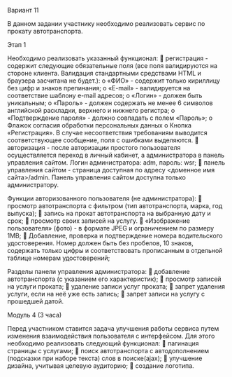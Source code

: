 Вариант 11

В данном задании участнику необходимо реализовать сервис по прокату автотранспорта.

Этап 1

Необходимо реализовать указанный функционал:
 регистрация - содержит следующие обязательные поля (все поля валидируются на стороне клиента. Валидация стандартными средствами HTML и браузера засчитана не будет.):
o «ФИО» - содержит только кириллицу без цифр и знаков препинания;
o «E-mail» - валидируется на соответствие шаблону e-mail адресов;
o «Логин» - должен быть уникальным;
o «Пароль» - должен содержать не менее 6 символов английской раскладки, верхнего и нижнего регистра;
o «Подтверждение пароля» - должно совпадать с полем «Пароль»;
o Флажок согласия обработки персональных данных
o Кнопка «Регистрация».
В случае несоответствия требованиям выводится соответствующее сообщение, поля с ошибками выделяются.
 авторизация - после авторизации простого пользователя осуществляется переход в личный кабинет, а администратора в панель управления сайтом. Логин администратора: adm, пароль: wsr;
 панель управления сайтом - страница доступная по адресу <доменное имя сайта>/admin.
Панель управления сайтом доступна только администратору.

Функции авторизованного пользователя (не администратора):
 просмотр автотранспорта с фильтром (тип автотранспорта, марка, год выпуска);
 запись на прокат автотранспорта на выбранную дату и срок;
 просмотр своих записей на услугу.
 «Изображение пользователя» (фото) - в формате JPEG и ограничением по размеру 1MB;
 Добавление, проверка и подтверждение номера водительского удостоверения. Номер должен быть без пробелов, 10 знаков, содержать только цифры и соответствовать прописанным в отдельной таблице номерам удостоверений;

Разделы панели управления администратора:
 добавление автотранспорта (с указанием его характеристик);
 просмотр записей на услуги проката;
 удаление записи услуг проката;
 запрет удаления услуги, если на неё уже есть запись;
 запрет записи на услугу с прошедшей датой.

Модуль 4 (3 часа)

Перед участником ставится задача улучшения работы сервиса путем изменения взаимодействия пользователя с интерфейсом. Для этого необходимо реализовать следующий функционал:
 пагинация страницы с услугами;
 поиск автотранспорта с автодополнением (подсказки при наборе текста) слов в поиске(ajax);
 улучшение дизайна, учитывая целевую аудиторию;
 создание логотипа.
